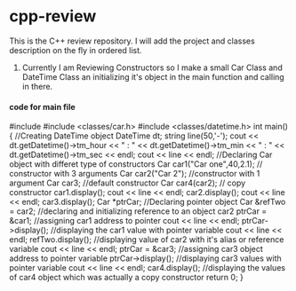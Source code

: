 # cpp-review
This is the C++ review repository.
I will add the project and classes description on the fly in ordered list.

1. Currently I am Reviewing Constructors so I make a small Car Class and DateTime Class an initializing it's object in the main function and calling in there.
#### code for main file

  #include <iostream>
  #include <classes/car.h>
  #include <classes/datetime.h>
  int main()
  {
      //Creating DateTime object
      DateTime dt;
      string line(50,'-');
      cout << dt.getDatetime()->tm_hour << " : " << dt.getDatetime()->tm_min << " : " << dt.getDatetime()->tm_sec << endl;
      cout << line << endl;
      //Declaring Car object with differet type of constructors
      Car car1("Car one",40,2.1); // constructor with 3 arguments
      Car car2("Car 2"); //constructor with 1 argument
      Car car3; //default constructor
      Car car4(car2); // copy constructor
      car1.display();
      cout << line << endl;
      car2.display();
      cout << line << endl;
      car3.display();
      Car *ptrCar; //Declaring pointer object
      Car &refTwo = car2; //declaring and  initializing reference to an object car2
      ptrCar = &car1; //assigning car1 address to pointer
      cout << line << endl;
      ptrCar->display(); //displaying the car1 value with pointer variable
      cout << line << endl;
      refTwo.display(); //displaying value of car2 with it's alias or reference variable
      cout << line << endl;
      ptrCar = &car3; //assigning car3 object address to pointer variable
      ptrCar->display(); //displaying car3 values with pointer variable
      cout << line << endl;
      car4.display(); //displaying the values of car4 object which was actually a copy constructor
      return 0;
  }
